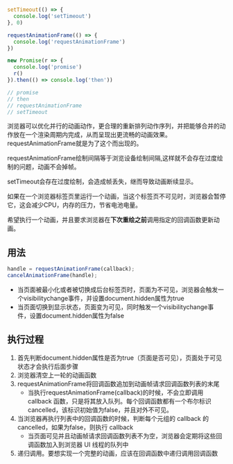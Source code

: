 #

```js
setTimeout(() => {
  console.log('setTimeout')
}, 0)

requestAnimationFrame(() => {
  console.log('requestAnimationFrame')
})

new Promise(r => {
  console.log('promise')
  r()
}).then(() => console.log('then'))

// promise
// then
// requestAnimationFrame
// setTimeout
```

浏览器可以优化并行的动画动作，更合理的重新排列动作序列，并把能够合并的动作放在一个渲染周期内完成，从而呈现出更流畅的动画效果。requestAnimationFrame就是为了这个而出现的。

requestAnimationFrame绘制间隔等于浏览设备绘制间隔,这样就不会存在过度绘制的问题，动画不会掉帧。

setTimeout会存在过度绘制，会造成帧丢失，继而导致动画断续显示。

如果在一个浏览器标签页里运行一个动画，当这个标签页不可见时，浏览器会暂停它，这会减少CPU，内存的压力，节省电池电量。

希望执行一个动画，并且要求浏览器在**下次重绘之前**调用指定的回调函数更新动画。

## 用法

```js
handle = requestAnimationFrame(callback);
cancelAnimationFrame(handle);
```

- 当页面被最小化或者被切换成后台标签页时，页面为不可见，浏览器会触发一个visibilitychange事件，并设置document.hidden属性为true
- 当页面切换到显示状态，页面变为可见，同时触发一个visibilitychange事件，设置document.hidden属性为false

## 执行过程

1. 首先判断document.hidden属性是否为true（页面是否可见），页面处于可见状态才会执行后面步骤
2. 浏览器清空上一轮的动画函数
3. requestAnimationFrame将回调函数追加到动画帧请求回调函数列表的末尾
    - 当执行requestAnimationFrame(callback)的时候，不会立即调用 callback 函数，只是将其放入队列。每个回调函数都有一个布尔标识cancelled，该标识初始值为false，并且对外不可见。
4. 当浏览器再执行列表中的回调函数的时候，判断每个元组的 callback 的cancelled，如果为false，则执行 callback
    - 当页面可见并且动画帧请求回调函数列表不为空，浏览器会定期将这些回调函数加入到浏览器 UI 线程的队列中
5. 递归调用。要想实现一个完整的动画，应该在回调函数中递归调用回调函数
